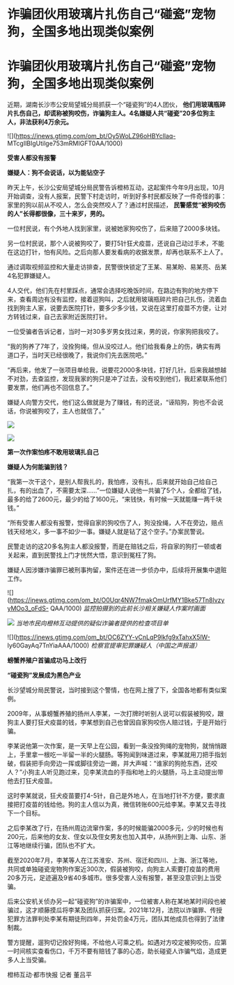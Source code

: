 # 诈骗团伙用玻璃片扎伤自己“碰瓷”宠物狗，全国多地出现类似案例

# 诈骗团伙用玻璃片扎伤自己“碰瓷”宠物狗，全国多地出现类似案例

近期，湖南长沙市公安局望城分局抓获一个“碰瓷狗”的4人团伙，
**他们用玻璃瓶碎片扎伤自己，却谎称被狗咬伤，诈骗狗主人。4名嫌疑人共“碰瓷”20多位狗主人，非法获利4万余元。**

![](https://inews.gtimg.com/om_bt/Oy5WoLZ96oHBYcllaq-
MTcgIlBIgUtilge753mRMIGFT0AA/1000)

**受害人都没有报警**

**嫌疑人：狗不会说话，以为能钻空子**

昨天上午，长沙公安局望城分局民警告诉橙柿互动，这起案件今年9月出现，10月开始调查，没有人报案，民警下村走访时，听到好多村民都反映了一件奇怪的事：家里的狗以前从不咬人，怎么会突然咬人了？通过村民描述，
**民警感觉“被狗咬伤的人”长得都很像，三十来岁，男的。**

一位村民说，有个外地人找到家里，说被她家狗咬伤了，后来赔了2000多块钱。

另一位村民说，那个人说被狗咬了，要打5针狂犬疫苗，还说自己动过手术，不能在这边打针，怕有风险。之后向那人要发看病的收据发票，却再也联系不上人了。

通过调取视频监控和大量走访排查，民警很快锁定了王某、易某盼、易某亮、岳某4名犯罪嫌疑人。

4人交代，他们先在村里踩点，通常会选择吃晚饭时间，在路边有狗的地方停下来，查看周边有没有监控，接着逗狗叫，之后就用玻璃瓶碎片把自己扎伤，流着血找到狗主人家，说要去医院打针，要多少多少钱，又说在这里打疫苗不方便，让对方转钱过来，自己去家附近医院打针。

一位受骗者告诉记者，当时一对30多岁男女找过来，男的说，你家狗把我咬了。

“我的狗养了7年了，没拴狗绳，但从没咬过人。他们给我看身上的伤，确实有两道口子，当时天已经很晚了，我说你们先去医院吧。”

“再后来，他发了一张项目单给我，说要花2000多块钱，打好几针。后来我越想越不对劲，去查监控，发现我家的狗只是冲了过去，没有咬到他们，我赶紧联系他们要发票，他们再也不回信息了。”

嫌疑人向警方交代，他们这么做就是为了赚钱，有的还说，“诬陷狗，狗也不会说话，你说被狗咬了，主人也就信了。”

![](https://inews.gtimg.com/om_bt/Ow27SjsEt7_uC-0ByN4NHAAmK0OZueMx9m6oA-6yNPTvMAA/1000)

![](https://inews.gtimg.com/om_bt/OTqWfm1K6SidYtD1dDv4k1jZH4UUOls-o78x_rfluuOrwAA/1000)

**第一次作案怕疼不敢用玻璃扎自己**

**嫌疑人为何能骗到钱？**

“我第一次干这个，是别人帮我扎的，我怕疼，没有扎，后来就开始自己给自己扎，有的出血了，不需要太深……”一位嫌疑人说他一共骗了5个人，全都给了钱，最多的给了2600元，最少的给了1600元，“来钱快，有时候一天就能赚一两千块钱。”

“所有受害人都没有报警，觉得自家的狗咬伤了人，狗没拴绳，人不在旁边，赔点钱天经地义，多一事不如少一事。嫌疑人就是钻了这个空子。”办案民警说。

民警走访的这20多名狗主人都没报警，而是在赔钱之后，将自家的狗打一顿或者关起来，直到民警找上门才恍然大悟，意识到冤枉了狗。

嫌疑人因涉嫌诈骗罪已被刑事拘留，案件还在进一步侦办中，后续将开展集中退赃工作。

![](https://inews.gtimg.com/om_bt/O0Uqr4NW7fmakOmUrfMY1Bke57Tn8lvzyyMOo3_oFdS-
QAA/1000) _监控拍摄到的此前长沙相关嫌疑人作案时画面_

![](https://inews.gtimg.com/om_bt/Ozh2r2EJvnworTTwatd3jCvEhGC-15rtexkwRDZwVdRtQAA/1000)
_当地市民向橙柿互动提供的疑似诈骗者提供的检查项目单_

![](https://inews.gtimg.com/om_bt/OC6ZYY-vCnLqP9lkfg9xTahxX5lW-
Iy60GayAq7TnYiaAAA/1000) _检察官提审犯罪嫌疑人（中国之声报道）_

**螃蟹养殖户首骗成功马上改行**

**“碰瓷狗”发展成为黑色产业**

长沙望城分局民警说，当时接到这个警情，也在网上搜了下，全国各地都有类似案例。

2009年，从事螃蟹养殖的扬州人李某，一次打牌时听别人说可以假装被狗咬，跟狗主人要打狂犬疫苗的钱，李某想到自己也曾因自家狗咬伤人赔过钱，于是开始行骗。

李某说他第一次作案，是一天早上在公园，看到一条没拴狗绳的宠物狗，就悄悄跟上，手里拿一根吃一半留一半的火腿肠。等狗闻到味道过来，李某就用刀把手指划破，假装把手向旁边一挥或脚往旁边一踢，并大声喊：“谁家的狗抢东西，还咬人？”小狗主人听见跑过来，见李某流血的手指和地上的火腿肠，马上主动提出带他去打狂犬疫苗。

这时李某就说，狂犬疫苗要打4-5针，自己是外地人，在当地打针不方便，要求直接把打疫苗的钱给他。狗的主人信以为真，微信转账600元给李某。李某又去寻找下一个目标。

之后李某改了行，在扬州周边流窜作案，多的时候能骗2000多元，少的时候也有200元，后来他的女友、侄女以及侄女男友也加入其中，从扬州到上海、山东、浙江等地继续行骗，团队也不扩大。

截至2020年7月，李某等人在江苏淮安、苏州、宿迁和四川、上海、浙江等地，共同或单独碰瓷宠物狗作案近300次，假装被狗咬，向狗主人索要打疫苗的费用20多万元，足迹遍及9省40多城市。很多受害人没有报警，甚至没意识到上当受骗。

后来公安机关侦办另一起“碰瓷狗”的诈骗案中，一位被害人称在某地某时间段也被骗过，这才顺藤摸瓜将李某及团队抓获归案。2021年12月，法院以诈骗罪、传授犯罪方法罪判处李某有期徒刑四年，并处罚金4万元，团队其他成员也得到了法律制裁。

警方提醒，遛狗切记拴好狗绳，不给他人可乘之机。如遇对方咬定被狗咬伤，应第一时间核实查看伤口，千万不要有赔钱了事的心态，助长碰瓷人诈骗气焰，造成更多人上当受骗。

橙柿互动·都市快报 记者 董吕平

